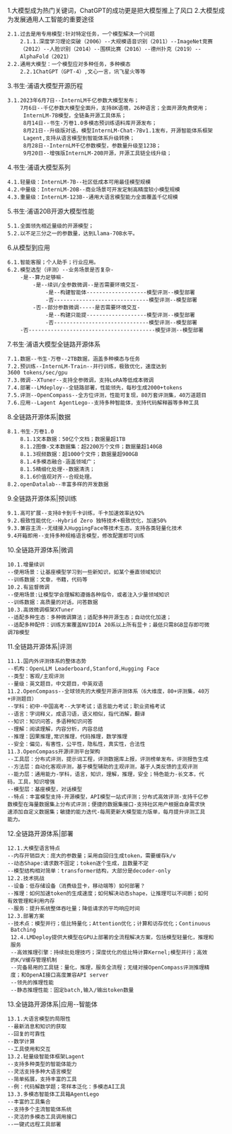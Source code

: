 1.大模型成为热门关键词，ChatGPT的成功更是把大模型推上了风口
2.大模型成为发展通用人工智能的重要途径

	2.1.过去是用专用模型:针对特定任务，一个模型解决一个问题
		2.1.1.深度学习理论突破（2006）--大规模语音识别（2011）--ImageNet竞赛
		（2012）--人脸识别（2014）--围棋比赛（2016）--德州扑克（2019）--
		AlphaFold（2021）
	2.2.通用大模型：一个模型应对多种任务，多种模态
		2.2.1ChatGPT（GPT-4）,文心一言，讯飞星火等等
3.书生·浦语大模型开源历程
	
	3.1.2023年6月7日--InternLM千亿参数大模型发布；
		7月6日--千亿参数大模型全面升，支持8K语境，26种语言；全面开源免费使用； 
		 InternLM-7B模型，全链条开源工具体系；
		 8月14日--书生·万卷1.0多模态预训练语料库开源发布；
		 8月21日--升级版对话，模型InternLM-Chat-7Bv1.1发布，开源智能体系框架
		 Lagent,支持从语言模型到智能体系升级转换；
		 8月28日--InternLM千亿参数模型，参数量升级至123B；
		 9月20日--增强版InternLM-20B开源，开源工具链全线升级；
4.书生·浦语大模型系列
	
	4.1.轻量级：InternLM-7B--社区低成本可用最佳模型规模
	4.2.中量级：InternLM-20B--商业场景可开发定制高精度较小模型规模
	4.3.重量级：InternLM-123B--通用大语言模型能力全面覆盖千亿规模
5.书生·浦语20B开源大模型性能

	5.1.全面领先相近量级的开源模型；
	5.2.以不足三分之一的参数量，达到Llama-70B水平。
6.从模型到应用

	6.1.智能客服；个人助手；行业应用。
	6.2.模型选型（评测）--业务场景是否复杂-
		-是--算力足够嘛-
			-是--续训/全参数微调--是否需要环境交互-
				-是--构建智能体-------------------模型评测--模型部署
				-否------------------------------模型评测--模型部署
			-否--部分参数微调-----是否需要环境交互-
				-是--构建只能提-------------------模型评测--模型部署
				-否------------------------------模型评测--模型部署
		-否----------------------------------------模型评测--模型部署		
7.书生·浦语大模型全链路开源体系

	7.1.数据--书生·万卷--2TB数据，涵盖多种模态与任务
	7.2.预训练--InternLM-Train--并行训练，极致优化，速度达到
	3600 tokens/sec/gpu
	7.3.微调--XTuner--支持全参微调，支持LoRA等低成本微调
	7.4.部署--LMdeploy--全链路部署，性能领先，每秒生成2000+tokens
	7.5.评测--OpenCompass--全方位评测，性能可复现，80万套评测集，40万道题目
	7.6.应用--Lagent AgentLego--支持多种智能体，支持代码解释器等多种工具
8.全链路开源体系|数据

	8.1.书生·万卷1.0
		8.1.1文本数据：50亿个文档；数据量超1TB
		8.1.2图像-文本数据集：超2200万个文件；数据量超140GB
		8.1.3视频数据：超1000个文件；数据量超900GB
		8.1.4多模态融合-涵盖领域广；
		8.1.5精细化处理--数据清洗；
		8.1.6价值观对齐--合规处理。
	8.2.openDatalab--丰富多样的开发数据
9.全链路开源体系|预训练

	9.1.高可扩展--支持8卡到千卡训练，千卡加速效率达92%
	9.2.极致性能优化--Hybrid Zero 独特技术+极致优化，加速50%
	9.3.兼容主流--无缝接入HuggingFace等技术生态，支持各类轻量化技术
	9.4开箱即用--支持多种规格语言模型，修改配置即可训练
10.全链路开源体系|微调

	10.1.增量续训
	--使用场景：让基座模型学习到一些新知识，如某个垂直领域知识
	--训练数据：文章，书籍，代码等
	10.2.有监督微调
	--使用场景:让模型学会理解和遵循各种指令，或者注入少量领域知识
	--训练数据：高质量的对话，问答数据	
	10.3.高效微调框架XTuner
	--适配多种生态：多种微调算法；适配多种开源生态；自动优化加速；
	--适配多种配件：训练方案覆盖NVIDIA 20系以上所有显卡；最低只需8GB显存即可微
	调7B模型
11.全链路开源体系|评测

	11.1.国内外评测体系的整体态势
	--机构：OpenLLM Leaderboard,Stanford,Hugging Face
	--类型：客观/主观评测
	--量级：英文题目，中文题目，中英双语
	11.2.OpenCompass--全球领先的大模型开源评测体系（6大维度，80+评测集，40万
	+评测题目）
	--学科：初中-中国高考--大学考试；语言能力考试；职业资格考试
	--语言：字词释义，成语习语，语义相似，指代消解，翻译
	--知识：知识问答，多语种知识问答
	--理解：阅读理解，内容分析，内容总结
	--推理：因果推理,常识推理，代码推理，数学推理
	--安全：偏见，有害性，公平性，隐私性，真实性，合法性
	11.3.OpenCompass开源评测平台架构
	--工具层：分布式评测，提示词工程，评测数据库上报，评测榜单发布，评测报告生成
	--方法层：自动化客观评测，基于模型辅助的主观评测，基于人类反馈的主观评测
	--能力层：通用能力-学科，语言，知识，理解，推理，安全；特色能力-长文本，代
	码，工具，知识增强
	--模型层：基座模型，对话模型
	--特点：丰富模型支持-开源模型，API模型一站式评测；分布式高效评测-支持千亿参
	数模型在海量数据集上分布式评测；便捷的数据集接口-支持社区用户根据自身需求快
	速添加自定义数据集；敏捷的能力迭代-每周更新大模型能力版单，每月提升评测工具
	能力。
12.全链路开源体系|部署

	12.1.大模型语言特点
	--内存开销巨大：庞大的参数量；采用自回归生成token，需要缓存k/v
	--动态Shape:请求数不固定；token逐个生成，且数量不定
	--模型结构相对简单：transformer结构，大部分是decoder-only
	12.2.技术挑战
	--设备：低存储设备（消费级显卡，移动端等）如何部署？
	--推理：如何加速token的生成速度；如何解决动态shape，让推理可以不间断；如何
	有效管理和利用内存
	--服务：提升系统整体吞吐量；降低请求的平均响应时间
	12.3.部署方案
	--技术点：模型并行；低比特量化；Attention优化；计算和访存优化；Continuous
	 Batching
	 12.4.LMDeploy提供大模型在GPU上部署的全流程解决方案，包括模型轻量化，推理和
	 服务
	 --高效推理引擎：持续批处理技巧；深度优化的低比特计算Kernel;模型并行；高效
	 的K/V缓存管理机制
	 --完备易用的工具链：量化，推理，服务全流程；无缝对接OpenCompass评测推理精
	 度；和OpenAI接口高度兼容API server
	 --领先的推理性能
	 --静态推理性能：固定batch,输入/输出token数量
13.全链路开源体系|应用--智能体

	13.1.大语言模型的局限性
	--最新消息和知识的获取
	--回复的可靠性
	--数学计算
	--工具使用和交互
	13.2.轻量级智能体框架Lagent
	--支持多种类型的智能体能力
	--灵活支持多种大语言模型
	--简单拓展，支持丰富的工具
	--例：代码解数学题；零样本泛化：多模态AI工具
	13.3.多模态智能体工具箱AgentLego
	--丰富的工具集合
	--支持多个主流智能体系统
	--灵活的多模态工具调用接口
	--一键式远程工具部署